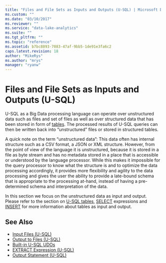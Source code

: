 ```yaml
---
title: "Files and File Sets as Inputs and Outputs (U-SQL) | Microsoft Docs"
ms.custom: ""
ms.date: "03/10/2017"
ms.reviewer: ""
ms.service: "data-lake-analytics"
ms.suite: ""
ms.tgt_pltfrm: ""
ms.topic: "reference"
ms.assetid: b7bc8893-7083-47af-9bb5-1de91e3fa6c2
caps.latest.revision: 18
author: "MikeRys"
ms.author: "mrys"
manager: "ryanw"
---
```


# Files and File Sets as Inputs and Outputs (U-SQL)
U-SQL as a Big Data processing language can operate over unstructured data such as files and set of files as well as over structured data that has been stored in form of [tables](u-sql-tables.md). The processed results of U-SQL queries can then be written back into “unstructured” files or stored in structured tables.  
  
A quick note on the term “unstructured data”: This data often has internal structure such as a CSV format, a JSON or XML structure. However, from the point of view of the language it is unstructured, because it is stored in a file as byte stream and has no metadata stored in a place that is accessible or understood by the language processor. While this makes it impossible for the query processor to know what the structure is and to optimize the data processing accordingly, it provides more flexibility and agility to the data processing and gives the user the ability to provide a late-bound schema that is appropriate to the processing at-hand, instead of having a pre-determined schema and interpretation of the data.  
  
In this section we focus on the unstructured data as input and output. Please refer to the section on [U-SQL tables](u-sql-tables.md), [SELECT](select-expression-u-sql.md) expressions and [INSERT](insert-u-sql.md) for more information about tables as input and output.  
  
## See Also  
* [Input Files (U-SQL)](input-files-u-sql.md)
* [Output to Files (U-SQL)](output-to-files-u-sql.md)
* [Built-in U-SQL UDOs](built-in-u-sql-udos.md)
* [EXTRACT Expression (U-SQL)](extract-expression-u-sql.md) 
* [Output Statement (U-SQL)](output-statement-u-sql.md)
